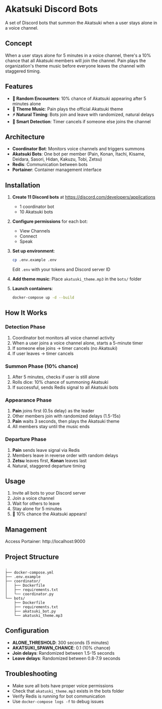 # Akatsuki Discord Bots

A set of Discord bots that summon the Akatsuki when a user stays alone in a voice channel.

## Concept

When a user stays alone for 5 minutes in a voice channel, there's a 10% chance that all Akatsuki members will join the channel. Pain plays the organization's theme music before everyone leaves the channel with staggered timing.

## Features

- **🎲 Random Encounters**: 10% chance of Akatsuki appearing after 5 minutes alone
- **🎵 Theme Music**: Pain plays the official Akatsuki theme
- **⚡ Natural Timing**: Bots join and leave with randomized, natural delays
- **🔄 Smart Detection**: Timer cancels if someone else joins the channel

## Architecture

- **Coordinator Bot**: Monitors voice channels and triggers summons
- **Akatsuki Bots**: One bot per member (Pain, Konan, Itachi, Kisame, Deidara, Sasori, Hidan, Kakuzu, Tobi, Zetsu)
- **Redis**: Communication between bots
- **Portainer**: Container management interface

## Installation

1. **Create 11 Discord bots** at https://discord.com/developers/applications
   - 1 coordinator bot
   - 10 Akatsuki bots

2. **Configure permissions** for each bot:
   - View Channels
   - Connect
   - Speak

3. **Set up environment**:
   ```bash
   cp .env.example .env
   ```
   Edit `.env` with your tokens and Discord server ID

4. **Add theme music**:
   Place `akatuski_theme.mp3` in the `bots/` folder

5. **Launch containers**:
   ```bash
   docker-compose up -d --build
   ```

## How It Works

### Detection Phase
1. Coordinator bot monitors all voice channel activity
2. When a user joins a voice channel alone, starts a 5-minute timer
3. If someone else joins → timer cancels (no Akatsuki)
4. If user leaves → timer cancels

### Summon Phase (10% chance)
1. After 5 minutes, checks if user is still alone
2. Rolls dice: 10% chance of summoning Akatsuki
3. If successful, sends Redis signal to all Akatsuki bots

### Appearance Phase
1. **Pain** joins first (0.5s delay) as the leader
2. Other members join with randomized delays (1.5-15s)
3. **Pain** waits 3 seconds, then plays the Akatsuki theme
4. All members stay until the music ends

### Departure Phase
1. **Pain** sends leave signal via Redis
2. Members leave in reverse order with random delays
3. **Zetsu** leaves first, **Konan** leaves last
4. Natural, staggered departure timing

## Usage

1. Invite all bots to your Discord server
2. Join a voice channel
3. Wait for others to leave
4. Stay alone for 5 minutes
5. 🎲 10% chance the Akatsuki appears!

## Management

Access Portainer: http://localhost:9000

## Project Structure

```
.
├── docker-compose.yml
├── .env.example
├── coordinator/
│   ├── Dockerfile
│   ├── requirements.txt
│   └── coordinator.py
└── bots/
    ├── Dockerfile
    ├── requirements.txt
    ├── akatsuki_bot.py
    └── akatuski_theme.mp3
```

## Configuration

- **ALONE_THRESHOLD**: 300 seconds (5 minutes)
- **AKATSUKI_SPAWN_CHANCE**: 0.1 (10% chance)
- **Join delays**: Randomized between 1.5-15 seconds
- **Leave delays**: Randomized between 0.8-7.9 seconds

## Troubleshooting

- Make sure all bots have proper voice permissions
- Check that `akatuski_theme.mp3` exists in the bots folder
- Verify Redis is running for bot communication
- Use `docker-compose logs -f` to debug issues